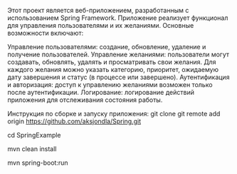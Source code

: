 Этот проект является веб-приложением, разработанным с использованием Spring Framework. Приложение реализует функционал для управления пользователями и их желаниями. Основные возможности включают:

Управление пользователями: создание, обновление, удаление и получение пользователей.
Управление желаниями: пользователи могут создавать, обновлять, удалять и просматривать свои желания. Для каждого желания можно указать категорию, приоритет, ожидаемую дату завершения и статус (в процессе или завершено).
Аутентификация и авторизация: доступ к управлению желаниями возможен только после аутентификации.
Логирование: логирование действий приложения для отслеживания состояния работы.

Инструкция по сборке и запуску приложения:
git clone git remote add origin https://github.com/aksjondla/Spring.git

cd SpringExample

mvn clean install

mvn spring-boot:run

